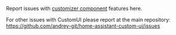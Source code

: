 Report issues with [customizer component](https://github.com/andrey-git/home-assistant-customizer/blob/master/README.md) features here.

For other issues with CustomUI please report at the main repository: https://github.com/andrey-git/home-assistant-custom-ui/issues
